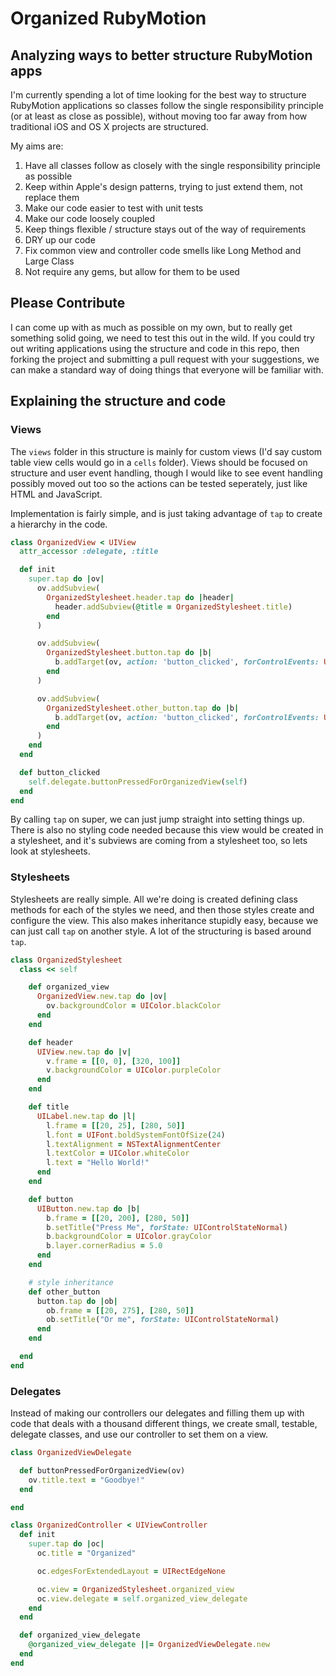 # Organized RubyMotion
## Analyzing ways to better structure RubyMotion apps

I'm currently spending a lot of time looking for the best way to structure RubyMotion applications so classes follow the single responsibility principle (or at least as close as possible), without moving too far away from how traditional iOS and OS X projects are structured.

My aims are:

1. Have all classes follow as closely with the single responsibility principle as possible
2. Keep within Apple's design patterns, trying to just extend them, not replace them
3. Make our code easier to test with unit tests
4. Make our code loosely coupled
5. Keep things flexible / structure stays out of the way of requirements
6. DRY up our code
7. Fix common view and controller code smells like Long Method and Large Class
8. Not require any gems, but allow for them to be used

## Please Contribute

I can come up with as much as possible on my own, but to really get something solid going, we need to test this out in the wild. If you could try out writing applications using the structure and code in this repo, then forking the project and submitting a pull request with your suggestions, we can make a standard way of doing things that everyone will be familiar with.

## Explaining the structure and code

### Views

The `views` folder in this structure is mainly for custom views (I'd say custom table view cells would go in a `cells` folder). Views should be focused on structure and user event handling, though I would like to see event handling possibly moved out too so the actions can be tested seperately, just like HTML and JavaScript.

Implementation is fairly simple, and is just taking advantage of `tap` to create a hierarchy in the code.

```ruby
class OrganizedView < UIView
  attr_accessor :delegate, :title

  def init
    super.tap do |ov|
      ov.addSubview(
        OrganizedStylesheet.header.tap do |header|
          header.addSubview(@title = OrganizedStylesheet.title)
        end
      )

      ov.addSubview(
        OrganizedStylesheet.button.tap do |b|
          b.addTarget(ov, action: 'button_clicked', forControlEvents: UIControlEventTouchUpInside)
        end
      )

      ov.addSubview(
        OrganizedStylesheet.other_button.tap do |b|
          b.addTarget(ov, action: 'button_clicked', forControlEvents: UIControlEventTouchUpInside)
        end
      )
    end
  end

  def button_clicked
    self.delegate.buttonPressedForOrganizedView(self)
  end
end
```

By calling `tap` on super, we can just jump straight into setting things up. There is also no styling code needed because this view would be created in a stylesheet, and it's subviews are coming from a stylesheet too, so lets look at stylesheets.

### Stylesheets

Stylesheets are really simple. All we're doing is created defining class methods for each of the styles we need, and then those styles create and configure the view. This also makes inheritance stupidly easy, because we can just call `tap` on another style. A lot of the structuring is based around `tap`.

```ruby
class OrganizedStylesheet
  class << self

    def organized_view
      OrganizedView.new.tap do |ov|
        ov.backgroundColor = UIColor.blackColor
      end
    end

    def header
      UIView.new.tap do |v|
        v.frame = [[0, 0], [320, 100]]
        v.backgroundColor = UIColor.purpleColor
      end
    end

    def title
      UILabel.new.tap do |l|
        l.frame = [[20, 25], [280, 50]]
        l.font = UIFont.boldSystemFontOfSize(24)
        l.textAlignment = NSTextAlignmentCenter
        l.textColor = UIColor.whiteColor
        l.text = "Hello World!"
      end
    end

    def button
      UIButton.new.tap do |b|
        b.frame = [[20, 200], [280, 50]]
        b.setTitle("Press Me", forState: UIControlStateNormal)
        b.backgroundColor = UIColor.grayColor
        b.layer.cornerRadius = 5.0
      end
    end

    # style inheritance
    def other_button
      button.tap do |ob|
        ob.frame = [[20, 275], [280, 50]]
        ob.setTitle("Or me", forState: UIControlStateNormal)
      end
    end

  end
end
```

### Delegates

Instead of making our controllers our delegates and filling them up with code that deals with a thousand different things, we create small, testable, delegate classes, and use our controller to set them on a view.

```ruby
class OrganizedViewDelegate

  def buttonPressedForOrganizedView(ov)
    ov.title.text = "Goodbye!"
  end

end
```

```ruby
class OrganizedController < UIViewController
  def init
    super.tap do |oc|
      oc.title = "Organized"

      oc.edgesForExtendedLayout = UIRectEdgeNone

      oc.view = OrganizedStylesheet.organized_view
      oc.view.delegate = self.organized_view_delegate
    end
  end

  def organized_view_delegate
    @organized_view_delegate ||= OrganizedViewDelegate.new
  end
end
```